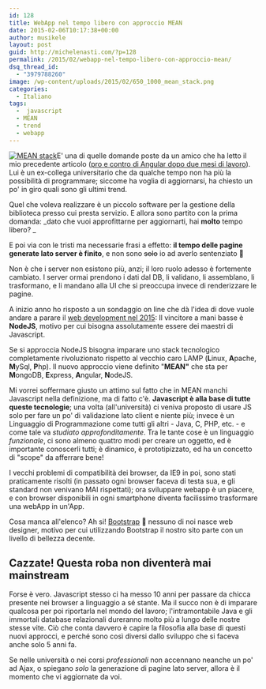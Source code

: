 ```yaml
---
id: 128
title: WebApp nel tempo libero con approccio MEAN
date: 2015-02-06T10:17:38+00:00
author: musikele
layout: post
guid: http://michelenasti.com/?p=128
permalink: /2015/02/webapp-nel-tempo-libero-con-approccio-mean/
dsq_thread_id:
  - "3979788260"
image: /wp-content/uploads/2015/02/650_1000_mean_stack.png
categories:
  - Italiano
tags:
  -  javascript
  - MEAN
  - trend
  - webapp
---
```

[<img class=" size-medium wp-image-130 alignright" src="https://i2.wp.com/michelenasti.com/wp-content/uploads/2015/02/650_1000_mean_stack-300x203.png?fit=300%2C203" alt="MEAN stack" srcset="https://i2.wp.com/michelenasti.com/wp-content/uploads/2015/02/650_1000_mean_stack.png?resize=300%2C203 300w, https://i2.wp.com/michelenasti.com/wp-content/uploads/2015/02/650_1000_mean_stack.png?w=650 650w" sizes="(max-width: 300px) 100vw, 300px" data-recalc-dims="1" />](https://i2.wp.com/michelenasti.com/wp-content/uploads/2015/02/650_1000_mean_stack.png)E' una di quelle domande poste da un amico che ha letto il mio precedente articolo ([pro e contro di Angular dopo due mesi di lavoro](http://michelenasti.com/2015/02/pro-e-contro-di-angularjs-dopo-2-mesi-di-lavoro/)). Lui è un ex-collega universitario che da qualche tempo non ha più la possibilità di programmare; siccome ha voglia di aggiornarsi, ha chiesto un po' in giro quali sono gli ultimi trend.

Quel che voleva realizzare è un piccolo software per la gestione della biblioteca presso cui presta servizio. E allora sono partito con la prima domanda: _dato che vuoi approfittarne per aggiornarti, hai **molto** tempo libero? _

E poi via con le tristi ma necessarie frasi a effetto: **il tempo delle pagine generate lato server è finito**, e non sono <del>solo</del> io ad averlo sentenziato 🙂

Non è che i server non esistono più, anzi; il loro ruolo adesso è fortemente cambiato. I server ormai prendono i dati dal DB, li validano, li assemblano, li trasformano, e li mandano alla UI che si preoccupa invece di renderizzare le pagine.

A inizio anno ho risposto a un sondaggio on line che dà l'idea di dove vuole andare a parare il [web development nel 2015](http://tutorialzine.com/2014/12/the-languages-and-frameworks-that-you-should-learn-in-2015/): Il vincitore a mani basse è **NodeJS**, motivo per cui bisogna assolutamente essere dei maestri di Javascript.

Se si approccia NodeJS bisogna imparare uno stack tecnologico completamente rivoluzionato rispetto al vecchio caro LAMP (**L**inux, **A**pache, **M**ySql, **P**hp). Il nuovo approccio viene definito "**MEAN"** che sta per **M**ongoDB, **E**xpress, **A**ngular, **N**odeJS.

Mi vorrei soffermare giusto un attimo sul fatto che in MEAN manchi Javascript nella definizione, ma di fatto c'è. **Javascript è alla base di tutte queste tecnologie**; una volta (all'università) ci veniva proposto di usare JS solo per fare un po' di validazione lato client e niente più; invece è un Linguaggio di Programmazione come tutti gli altri - Java, C, PHP, etc. - e come tale va _studiato approfonditamente_. Tra le tante cose è un linguaggio _funzionale_, ci sono almeno quattro modi per creare un oggetto, ed è importante conoscerli tutti; è dinamico, è prototipizzato, ed ha un concetto di "scope" da afferrare bene!

I vecchi problemi di compatibilità dei browser, da IE9 in poi, sono stati praticamente risolti (in passato ogni browser faceva di testa sua, e gli standard non venivano MAI rispettati); ora sviluppare webapp è un piacere, e con browser disponibili in ogni smartphone diventa facilissimo trasformare una webApp in un'App.

Cosa manca all'elenco? Ah si! [Bootstrap](http://getbootstrap.com/) 🙂  nessuno di noi nasce web designer, motivo per cui utilizzando Bootstrap il nostro sito parte con un livello di bellezza decente.

## Cazzate! Questa roba non diventerà mai mainstream

Forse è vero. Javascript stesso ci ha messo 10 anni per passare da chicca presente nei browser a linguaggio a sé stante. Ma il succo non è di imparare qualcosa per poi riportarla nel mondo del lavoro; l'intramontabile Java e gli immortali database relazionali dureranno molto più a lungo delle nostre stesse vite. Ciò che conta davvero è capire la filosofia alla base di questi nuovi approcci, e perché sono così diversi dallo sviluppo che si faceva anche solo 5 anni fa.

Se nelle università o nei corsi _professionali_ non accennano neanche un po' ad Ajax, o spiegano _solo_ la generazione di pagine lato server, allora è il momento che vi aggiornate da voi.